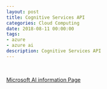 ```yaml
---
layout: post
title: Cognitive Services API
categories: Cloud Computing
date: 2018-08-11 00:00:00
tags:
- azure
- azure ai
description: Cognitive Services API 
---
```

<br/>

[Microsoft AI information Page](https://azure.microsoft.com/en-in/services/cognitive-services/video-indexer/)

<br/>

